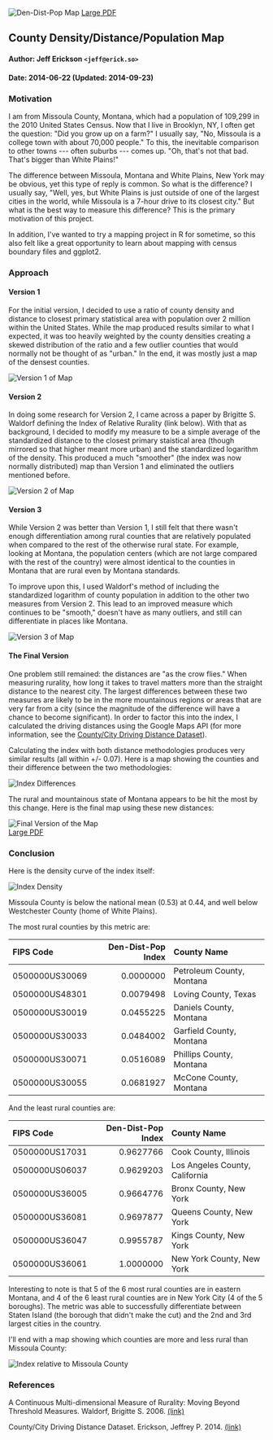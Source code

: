 ![Den-Dist-Pop Map](https://raw.githubusercontent.com/jefferickson/county-dendist-map/master/map_output/map.final.png)
[Large PDF](https://raw.githubusercontent.com/jefferickson/county-dendist-map/master/map_output/map.final.pdf)

## County Density/Distance/Population Map

#### Author: Jeff Erickson `<jeff@erick.so>`
#### Date: 2014-06-22 (Updated: 2014-09-23)

### Motivation

I am from Missoula County, Montana, which had a population of 109,299 in the 2010 United States Census. Now that I live in Brooklyn, NY, I often get the question: "Did you grow up on a farm?" I usually say, "No, Missoula is a college town with about 70,000 people." To this, the inevitable comparison to other towns --- often suburbs --- comes up. "Oh, that's not that bad. That's bigger than White Plains!"

The difference between Missoula, Montana and White Plains, New York may be obvious, yet this type of reply is common. So what is the difference? I usually say, "Well, yes, but White Plains is just outside of one of the largest cities in the world, while Missoula is a 7-hour drive to its closest city." But what is the best way to measure this difference? This is the primary motivation of this project.

In addition, I've wanted to try a mapping project in R for sometime, so this also felt like a great opportunity to learn about mapping with census boundary files and ggplot2.

### Approach

#### Version 1

For the initial version, I decided to use a ratio of county density and distance to closest primary statistical area with population over 2 million within the United States. While the map produced results similar to what I expected, it was too heavily weighted by the county densities creating a skewed distribution of the ratio and a few outlier counties that would normally not be thought of as "urban." In the end, it was mostly just a map of the densest counties.

![Version 1 of Map](https://raw.githubusercontent.com/jefferickson/county-dendist-map/master/map_output/map.v1.png)

#### Version 2

In doing some research for Version 2, I came across a paper by Brigitte S. Waldorf defining the Index of Relative Rurality (link below). With that as background, I decided to modify my measure to be a simple average of the standardized distance to the closest primary staistical area (though mirrored so that higher meant more urban) and the standardized logarithm of the density. This produced a much "smoother" (the index was now normally distributed) map than Version 1 and eliminated the outliers mentioned before.

![Version 2 of Map](https://raw.githubusercontent.com/jefferickson/county-dendist-map/master/map_output/map.v2.png)

#### Version 3

While Version 2 was better than Version 1, I still felt that there wasn't enough differentiation among rural counties that are relatively populated when compared to the rest of the otherwise rural state. For example, looking at Montana, the population centers (which are not large compared with the rest of the country) were almost identical to the counties in Montana that are rural even by Montana standards.

To improve upon this, I used Waldorf's method of including the standardized logarithm of county population in addition to the other two measures from Version 2. This lead to an improved measure which continues to be "smooth," doesn't have as many outliers, and still can differentiate in places like Montana. 

![Version 3 of Map](https://raw.githubusercontent.com/jefferickson/county-dendist-map/master/map_output/map.v3.png)  

#### The Final Version

One problem still remained: the distances are "as the crow flies." When measuring rurality, how long it takes to travel matters more than the straight distance to the nearest city. The largest differences between these two measures are likely to be in the more mountainous regions or areas that are very far from a city (since the magnitude of the difference will have a chance to become significant). In order to factor this into the index, I calculated the driving distances using the Google Maps API (for more information, see the [County/City Driving Distance Dataset](https://github.com/jefferickson/county-city-driving-dist)).

Calculating the index with both distance methodologies produces very similar results (all within +/- 0.07). Here is a map showing the counties and their difference between the two methodologies:

![Index Differences](http://raw.githubusercontent.com/jefferickson/county-dendist-map/master/map_output/index.diff.png)

The rural and mountainous state of Montana appears to be hit the most by this change. Here is the final map using these new distances:

![Final Version of the Map](https://raw.githubusercontent.com/jefferickson/county-dendist-map/master/map_output/map.final.png)  
[Large PDF](https://raw.githubusercontent.com/jefferickson/county-dendist-map/master/map_output/map.final.pdf)

### Conclusion

Here is the density curve of the index itself:

![Index Density](https://raw.githubusercontent.com/jefferickson/county-dendist-map/master/map_output/index.density.png)

Missoula County is below the national mean (0.53) at 0.44, and well below Westchester County (home of White Plains).

The most rural counties by this metric are:

|FIPS Code      | Den-Dist-Pop Index     |County Name               |
|:--------------|-----------------------:|:-------------------------|
|0500000US30069 |               0.0000000|Petroleum County, Montana |
|0500000US48301 |               0.0079498|Loving County, Texas      |
|0500000US30019 |               0.0455225|Daniels County, Montana   |
|0500000US30033 |               0.0484002|Garfield County, Montana  |
|0500000US30071 |               0.0516089|Phillips County, Montana  |
|0500000US30055 |               0.0681927|McCone County, Montana    |

And the least rural counties are:

|FIPS Code      | Den-Dist-Pop Index     |County Name                    |
|:--------------|-----------------------:|:------------------------------|
|0500000US17031 |               0.9627766|Cook County, Illinois          |
|0500000US06037 |               0.9629203|Los Angeles County, California |
|0500000US36005 |               0.9664776|Bronx County, New York         |
|0500000US36081 |               0.9697877|Queens County, New York        |
|0500000US36047 |               0.9955787|Kings County, New York         |
|0500000US36061 |               1.0000000|New York County, New York      |

Interesting to note is that 5 of the 6 most rural counties are in eastern Montana, and 4 of the 6 least rural counties are in New York City (4 of the 5 boroughs). The metric was able to successfully differentiate between Staten Island (the borough that didn't make the cut) and the 2nd and 3rd largest cities in the country.

I'll end with a map showing which counties are more and less rural than Missoula County:

![Index relative to Missoula County](https://raw.githubusercontent.com/jefferickson/county-dendist-map/master/map_output/map.rel.missoula.png)

### References

A Continuous Multi-dimensional Measure of Rurality: Moving Beyond Threshold Measures. Waldorf, Brigitte S. 2006. [(link)](http://purl.umn.edu/21383)

County/City Driving Distance Dataset. Erickson, Jeffrey P. 2014. [(link)](https://github.com/jefferickson/county-city-driving-dist)